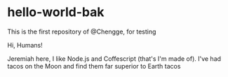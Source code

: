 # hello-world-bak
This is the first repository of @Chengge, for testing

Hi, Humans!

Jeremiah here, I like Node.js and Coffescript (that's I'm made of).
I've had tacos on the Moon and find them far superior to Earth tacos
